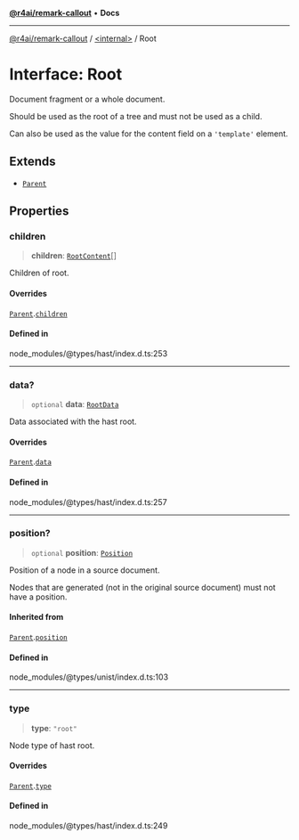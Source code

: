 [**@r4ai/remark-callout**](../../README.md) • **Docs**

***

[@r4ai/remark-callout](../../globals.md) / [\<internal\>](../README.md) / Root

# Interface: Root

Document fragment or a whole document.

Should be used as the root of a tree and must not be used as a child.

Can also be used as the value for the content field on a `'template'` element.

## Extends

- [`Parent`](Parent.md)

## Properties

### children

> **children**: [`RootContent`](../type-aliases/RootContent.md)[]

Children of root.

#### Overrides

[`Parent`](Parent.md).[`children`](Parent.md#children-1)

#### Defined in

node\_modules/@types/hast/index.d.ts:253

***

### data?

> `optional` **data**: [`RootData`](RootData.md)

Data associated with the hast root.

#### Overrides

[`Parent`](Parent.md).[`data`](Parent.md#data-1)

#### Defined in

node\_modules/@types/hast/index.d.ts:257

***

### position?

> `optional` **position**: [`Position`](Position.md)

Position of a node in a source document.

Nodes that are generated (not in the original source document) must not
have a position.

#### Inherited from

[`Parent`](Parent.md).[`position`](Parent.md#position-1)

#### Defined in

node\_modules/@types/unist/index.d.ts:103

***

### type

> **type**: `"root"`

Node type of hast root.

#### Overrides

[`Parent`](Parent.md).[`type`](Parent.md#type-1)

#### Defined in

node\_modules/@types/hast/index.d.ts:249
